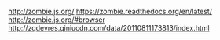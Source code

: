http://zombie.js.org/
https://zombie.readthedocs.org/en/latest/
http://zombie.js.org/#browser
http://zqdevres.qiniucdn.com/data/20110811173813/index.html
